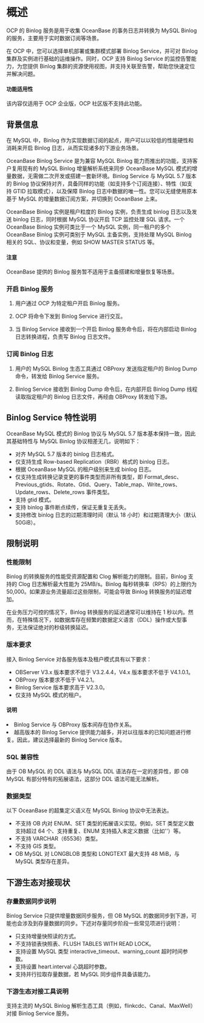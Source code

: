 # 概述

OCP 的 Binlog 服务是用于收集 OceanBase 的事务日志并转换为 MySQL Binlog 的服务，主要用于实时数据订阅等场景。

在 OCP 中，您可以选择单机部署或集群模式部署 Binlog Service，并可对 Binlog 集群及实例进行基础的运维操作。同时，OCP 支持 Binlog Service 的监控告警能力，为您提供 Binlog 集群的资源使用视图，并支持关联至告警，帮助您快速定位并解决问题。

<main id="notice" type='notice'>
<h4>功能适用性</h4>
<p>该内容仅适用于 OCP 企业版，OCP 社区版不支持此功能。</p>
</main>

## 背景信息

在 MySQL 中，Binlog 作为实现数据订阅的起点，用户可以以较低的性能硬性和消耗来开启 Binlog 日志，从而实现诸多的下游业务场景。

OceanBase Binlog Service 是为兼容 MySQL Binlog 能力而推出的功能，支持客户复用现有的 MySQL Binlog 增量解析系统来同步 OceanBase MySQL 模式的增量数据，无需做二次开发或搭建一套新环境。Binlog Service 与 MySQL 5.7 版本的 Binlog 协议保持对齐，具备同样的功能（如支持多个订阅连接）、特性（如支持 GTID 拉取模式），以及保障 Binlog 日志中数据的唯一性。您可以无缝使用原本基于 MySQL 的增量数据订阅方案，并切换到 OceanBase 上来。

OceanBase Binlog 实例是租户粒度的 Binlog 实例，负责生成 binlog 日志以及发送 binlog 日志，同时根据 MySQL 协议开启 TCP 监控处理 SQL 请求。一个 OceanBase Binlog 实例可类比于一个 MySQL 实例，同一租户的多个 OceanBase Binlog 实例可类别于 MySQL 主备实例，支持处理 MySQL Binlog 相关的 SQL、协议和变量，例如 SHOW MASTER STATUS 等。

<main id="notice" type='notice'>
<h4>注意</h4>
<p>OceanBase 提供的 Binlog 服务暂不适用于主备搭建和增量恢复等场景。</p>
</main>

### 开启 Binlog 服务

1. 用户通过 OCP 为特定租户开启 Binlog 服务。

2. OCP 将命令下发到 Binlog Service 进行交互。

3. 当 Binlog Service 接收到一个开启 Binlog 服务命令后，将在内部启动 Binlog 日志转换进程，负责写 Binlog 日志文件。

### 订阅 Binlog 日志

1. 用户的 MySQL Binlog 生态工具通过 OBProxy 发送指定租户的 Binlog Dump 命令，转发给 Binlog Service 服务。

2. Binlog Service 接收到 Binlog Dump 命令后，在内部开启 Binlog Dump 线程读取指定租户的 Binlog 日志文件，再经由 OBProxy 转发给下游。

## Binlog Service 特性说明

OceanBase MySQL 模式的 Binlog 协议与 MySQL 5.7 版本基本保持一致，因此其基础特性与 MySQL Binlog 协议相差无几，说明如下：

* 对齐 MySQL 5.7 版本的 binlog 日志格式。
* 仅支持生成 Row-based Replication（RBR）格式的 binlog 日志。
* 根据 OceanBase MySQL 的租户级别来生成 binlog 日志。
* 仅支持生成转换记录变更的事件类型而非所有类型，即 Format_desc、Previous_gtids、Rotate、Gtid、Query、Table_map、Write_rows、Update_rows、Delete_rows 事件类型。
* 支持 gtid 模式。
* 支持 binlog 事件断点续传，保证无重复无丢失。
* 支持修改 binlog 日志的过期清理时间（默认 18 小时）和过期清理大小（默认 50GiB）。

## 限制说明

### 性能限制

Binlog 的转换服务的性能受资源配置和 Clog 解析能力的限制。目前，Binlog 支持的 Clog 日志解析最大性能为 25MB/s。Binlog 每秒转换率（RPS）的上限约为 50,000。如果源业务流量超过这些限制，可能会导致 Binlog 转换服务的延迟增加。

在业务压力可控的情况下，Binlog 转换服务的延迟通常可以维持在 1 秒以内。然而，在特殊情况下，如数据库存在频繁的数据定义语言（DDL）操作或大型事务，无法保证绝对的秒级转换延迟。

### 版本要求

接入 Binlog Service 对各服务版本及租户模式具有以下要求：

* OBServer V3.x 版本要求不低于 V3.2.4.4，V4.x 版本要求不低于 V4.1.0.1。
* OBProxy 版本要求不低于 V4.2.1。
* Binlog Service 版本要求高于 V2.3.0。
* 仅支持 MySQL 模式的租户。

<main id="notice" type='explain'>
<h4>说明</h4>
<p>
<li>Binlog Service 与 OBProxy 版本间存在协作关系。</li>
<li>越高版本的 Binlog Service 提供能力越多，并对以往版本的已知问题进行修复。因此，建议选择最新的 Binlog Service 版本。</li>
</p>
</main>

### SQL 兼容性

由于 OB MySQL 的 DDL 语法与 MySQL DDL 语法存在一定的差异性，即 OB MySQL 有部分特有的拓展语法，这部分 DDL 语法可能无法解析。

### 数据类型

以下 OceanBase 的超集定义语义在 MySQL Binlog 协议中无法表达。

* 不支持 OB 内对 ENUM、SET 类型的拓展语义实现。例如，SET 类型定义数支持超过 64 个、支持重复、ENUM 支持插入未定义数据（比如''）等。
* 不支持 VARCHAR（65536）类型。
* 不支持 GIS 类型。
* OB MySQL 对 LONGBLOB 类型和 LONGTEXT 最大支持 48 MiB，与 MySQL 类型存在差异。

## 下游生态对接现状

### 存量数据同步说明

Binlog Service 只提供增量数据同步服务，但 OB MySQL 的数据同步到下游，可能也会涉及到存量数据的同步。下述对存量同步阶段一些常见项进行说明：

* 只支持增量快照读的方式。
* 不支持锁表快照表、FLUSH TABLES WITH READ LOCK。
* 支持设置 MySQL 类型 interactive_timeout、warning_count 超时时间参数。
* 支持设置 heart.interval 心跳超时参数。
* 支持并行拉取存量数据，若 MySQL 同步组件具备该能力。

### 下游生态对接工具说明

支持主流的 MySQL Binlog 解析生态工具（例如，flinkcdc、Canal、MaxWell）对接 Binlog Service 服务。
